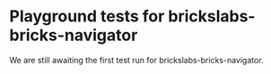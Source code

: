 # Playground tests for brickslabs-bricks-navigator
We are still awaiting the first test run for brickslabs-bricks-navigator.
